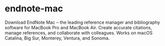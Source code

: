 # endnote-mac
Download EndNote Mac – the leading reference manager and bibliography software for MacBook Pro and MacBook Air. Create accurate citations, manage references, and collaborate with colleagues. Works on macOS Catalina, Big Sur, Monterey, Ventura, and Sonoma.
